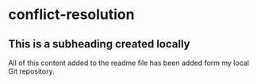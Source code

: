 # conflict-resolution

## This is a subheading created locally

All of this content added to the readme file has been added form my local Git repository.